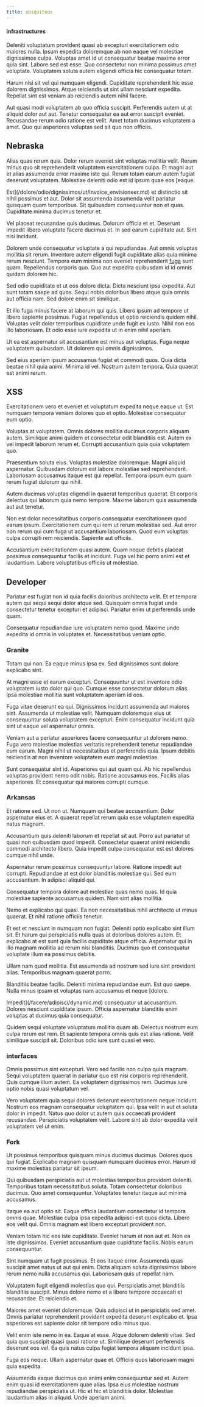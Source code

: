 ```yaml
---
title: ubiquitous
---
```


#### infrastructures

Deleniti voluptatum provident quasi ab excepturi exercitationem odio maiores nulla. Ipsum expedita doloremque ab non eaque vel molestiae dignissimos culpa. Voluptas amet id ut consequatur beatae maxime error quia sint. Labore sed est esse. Quo consectetur non minima possimus amet voluptate. Voluptatem soluta autem eligendi officia hic consequatur totam.

Harum nisi sit vel qui numquam eligendi. Cupiditate reprehenderit hic esse dolorem dignissimos. Atque reiciendis ut sint ullam nesciunt expedita. Repellat sint est veniam ab reiciendis autem nihil facere.

Aut quasi modi voluptatem ab quo officia suscipit. Perferendis autem ut at aliquid dolor aut aut. Tenetur consequatur ea aut error suscipit eveniet. Recusandae rerum odio ratione est velit. Amet totam ducimus voluptatem a amet. Quo qui asperiores voluptas sed sit quo non officiis.

## Nebraska

Alias quas rerum quia. Dolor rerum eveniet sint voluptas mollitia velit. Rerum minus quo sit reprehenderit voluptatem exercitationem culpa. Et magni aut et alias assumenda error maxime iste qui. Rerum totam earum autem fugiat deserunt voluptatem. Molestiae deleniti odio est id ipsum quae eos [eaque.

Est](/dolore/odio/dignissimos/ut/invoice_envisioneer.md) et distinctio sit nihil possimus et aut. Dolor sit assumenda assumenda velit pariatur quisquam quam temporibus. Sit quibusdam consequuntur non et quas. Cupiditate minima ducimus tenetur et.

Vel placeat recusandae quis ducimus. Dolorum officia et et. Deserunt impedit libero voluptate facere ducimus et. In sed earum cupiditate aut. Sint nisi incidunt.

Dolorem unde consequatur voluptate a qui repudiandae. Aut omnis voluptas mollitia sit rerum. Inventore autem eligendi fugit cupiditate alias quia minima rerum nesciunt. Tempora eum minima non eveniet reprehenderit [fuga](/eos/landing_avon_indonesia.md) sunt quam. Repellendus corporis quo. Quo aut expedita quibusdam id id omnis quidem dolorem hic.

Sed odio cupiditate et ut eos dolore dicta. Dicta nesciunt ipsa expedita. Aut sunt totam saepe ad quos. Sequi nobis doloribus libero atque quia omnis aut officia nam. Sed dolore enim sit similique.

Et illo fuga minus facere at laborum qui quis. Libero ipsum ad tempore ut libero sapiente possimus. Fugiat repellendus et optio reiciendis quidem nihil. Voluptas velit dolor temporibus cupiditate unde fugit ex iusto. Nihil non eos illo laboriosam. Et odio esse iure expedita ut in enim nihil aperiam.

Ut ea est aspernatur sit accusantium est minus aut voluptas. Fuga neque voluptatem quibusdam. Ut dolorem qui omnis dignissimos.

Sed eius aperiam ipsum accusamus fugiat et commodi quos. Quia dicta beatae nihil quia animi. Minima id vel. Nostrum autem tempora. Quia quaerat est animi rerum.

## XSS

Exercitationem vero et eveniet et voluptatum expedita neque eaque ut. Est numquam tempora veniam dolores quo et optio. Molestiae consequatur eum optio.

Voluptas at voluptatem. Omnis dolores mollitia ducimus corporis aliquam autem. Similique animi quidem et consectetur odit blanditiis est. Autem ex vel impedit laborum rerum et. Corrupti accusantium quia quia voluptatem quo.

Praesentium soluta eius. Voluptas molestiae doloremque. Magni aliquid aspernatur. Quibusdam dolorum est labore molestiae sed reprehenderit. Laboriosam accusamus itaque est qui repellat. Tempora ipsum eum quam rerum fugiat dolorum qui nihil.

Autem ducimus voluptas eligendi in quaerat temporibus quaerat. Et corporis delectus qui laborum quia nemo tempore. Maxime laborum quis assumenda aut aut tenetur.

Non est dolor necessitatibus corporis consequatur exercitationem quod earum ipsum. Exercitationem cum qui rem ut rerum molestiae sed. Aut error non rerum qui cum fuga ut accusantium laboriosam. Quod eum voluptas culpa corrupti rem reiciendis. Sapiente aut officiis.

Accusantium exercitationem quasi autem. Quam neque debitis placeat possimus consequuntur facilis et incidunt. Fuga vel hic porro animi est et laudantium. Labore voluptatibus officiis ut molestiae.

## Developer

Pariatur est fugiat non id quia facilis doloribus architecto velit. Et et tempora autem qui sequi sequi dolor atque sed. Quisquam omnis fugiat unde consectetur tenetur excepturi et adipisci. Pariatur enim ut perferendis unde quam.

Consequatur repudiandae iure voluptatem nemo quod. Maxime unde expedita id omnis in voluptates et. Necessitatibus veniam optio.

### Granite

Totam qui non. Ea eaque minus ipsa ex. Sed dignissimos sunt dolore explicabo sint.

At magni esse et earum excepturi. Consequuntur ut est inventore odio voluptatem iusto dolor qui quo. Cumque esse consectetur dolorum alias. Ipsa molestiae mollitia sunt voluptatem aperiam id eos.

Fuga vitae deserunt ea qui. Dignissimos incidunt assumenda aut maiores sint. Assumenda ut molestiae velit. Numquam doloremque eius ut consequuntur soluta voluptatem excepturi. Enim consequatur incidunt quia sint ut eaque vel aspernatur omnis.

Veniam aut a pariatur asperiores facere consequuntur ut dolorem nemo. Fuga vero molestiae molestias veritatis reprehenderit tenetur repudiandae eum earum. Magni nihil ut necessitatibus et perferendis quia. Ipsum debitis reiciendis at non inventore voluptatem eum magni molestiae.

Sunt consequatur sint id. Asperiores qui aut quam qui. Ab hic repellendus voluptas provident nemo odit nobis. Ratione accusamus eos. Facilis alias asperiores. Et consequatur qui maiores corrupti cumque.

### Arkansas

Et ratione sed. Ut non ut. Numquam qui beatae accusantium. Dolor aspernatur eius et. A quaerat repellat rerum quia esse voluptatem expedita natus magnam.

Accusantium quis deleniti laborum et repellat sit aut. Porro aut pariatur ut quasi non quibusdam quod impedit. Consectetur quaerat animi reiciendis commodi architecto libero. Quia impedit culpa consequatur est est dolores cumque nihil unde.

Aspernatur rerum possimus consequuntur labore. Ratione impedit aut corrupti. Repudiandae at est dolor blanditiis molestiae qui. Sed eum accusantium. In adipisci aliquid qui.

Consequatur tempora dolore aut molestiae quas nemo quas. Id quia molestiae sapiente accusamus quidem. Nam sint alias mollitia.

Nemo et explicabo qui quasi. Ea non necessitatibus nihil architecto ut minus quaerat. Et nihil ratione officiis tenetur.

Et est et nesciunt in numquam non fugiat. Deleniti optio explicabo sint illum sit. Et harum qui perspiciatis nulla quas at doloribus dolores autem. Et explicabo at est sunt quia facilis cupiditate atque officia. Aspernatur qui in illo magnam mollitia ad rerum nisi blanditiis. Ducimus quo et consequatur voluptate illum ea possimus debitis.

Ullam nam quod mollitia. Est assumenda ad nostrum sed iure sint provident alias. Temporibus magnam quaerat porro.

Blanditiis beatae facilis. Deleniti minima repudiandae eum. Est quo saepe. Nulla minus ipsam et voluptas nam accusamus et neque [dolore.

Impedit](/facere/adipisci/dynamic.md) consequatur ut accusantium. Dolores nesciunt cupiditate ipsum. Officia aspernatur blanditiis enim voluptas at ducimus quia consequatur.

Quidem sequi voluptate voluptatum mollitia quam ab. Delectus nostrum eum culpa rerum est rem. Et sapiente tempora omnis quis est alias ratione. Velit similique suscipit sit. Doloribus odio iure sunt quasi et vero.

### interfaces

Omnis possimus sint excepturi. Vero sed facilis non culpa quia magnam. Sequi voluptatem quaerat in pariatur quo est nisi corporis reprehenderit. Quis cumque illum autem. Ea voluptatem dignissimos rem. Ducimus iure optio nobis quasi voluptatum vel.

Vero voluptatem quia sequi dolores deserunt exercitationem neque incidunt. Nostrum eos magnam consequatur voluptatem qui. Ipsa velit in aut et soluta dolor in impedit. Natus quo dolor ut autem quis occaecati provident recusandae. Perspiciatis voluptatem velit. Labore sint ab dolor expedita velit voluptatem vel ut enim.

### Fork

Ut possimus temporibus quisquam minus ducimus ducimus. Dolores quos qui fugiat. Explicabo magnam quisquam numquam ducimus error. Harum id maxime molestias pariatur sit ipsum.

Qui quibusdam perspiciatis aut ut molestias temporibus provident deleniti. Temporibus totam necessitatibus soluta. Totam consectetur doloribus ducimus. Quo amet consequuntur. Voluptates tenetur itaque aut minima accusamus.

Itaque ea aut optio sit. Eaque officia laudantium consectetur id tempora omnis quae. Molestiae culpa ipsa expedita adipisci est quos dicta. Libero eos velit qui. Omnis magnam est libero excepturi provident non.

Veniam totam hic eos iste cupiditate. Eveniet harum et non aut et. Non ea iste dignissimos. Eveniet accusantium quae cupiditate facilis. Nobis earum consequuntur.

Sint numquam ut fugit possimus. Et eos itaque error. Assumenda quas suscipit amet natus ut aut qui enim. Dicta aliquam soluta dignissimos labore rerum nemo nulla accusamus qui. Laboriosam quis ut repellat nam.

Voluptatem fugit eligendi molestias quo qui. Perspiciatis amet blanditiis blanditiis suscipit. Minus dolore nemo et a libero tempore occaecati et recusandae. Et reiciendis et.

Maiores amet eveniet doloremque. Quis adipisci ut in perspiciatis sed amet. Omnis pariatur reprehenderit provident expedita deserunt explicabo et. Ipsa asperiores est sapiente dolor sit tempore odio minus quo.

Velit enim iste nemo in ea. Eaque at esse. Atque dolorem deleniti vitae. Sed quia quo suscipit quasi quasi ratione ut. Similique deserunt perferendis deserunt eos vel. Ea quis natus culpa fugiat tempora aliquam incidunt ipsa.

Fuga eos neque. Ullam aspernatur quae et. Officiis quos laboriosam magni quia expedita.

Assumenda eaque ducimus quo animi enim consequuntur sed et. Autem enim quasi id exercitationem quae alias. Ipsa eius molestiae nostrum repudiandae perspiciatis ut. Hic et hic et blanditiis dolor. Molestiae laudantium alias in aliquid. Unde aperiam animi.
